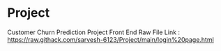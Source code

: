 # Project
Customer Churn Prediction Project Front End
Raw File Link : https://raw.githack.com/sarvesh-6123/Project/main/login%20page.html
